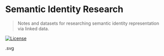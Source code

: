 Semantic Identity Research
==========================
> Notes and datasets for researching semantic identity representation via linked data.

[![License][img-license]](LICENSE.md)

[img-license]: https://img.shields.io/github/license/jbenner-radham/semantic-identity-research
.svg
